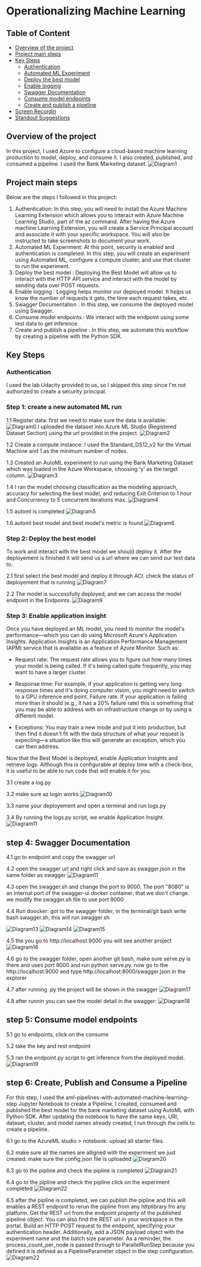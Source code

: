 # Operationalizing Machine Learning

## Table of Content
* [Overview of the project](#overview)
* [Project main steps](#Project_main_steps)
* [Key Steps](#architectural-diagram)
    * [Authentication](#authentication)
    * [Automated ML Experiment](#automated-ml-experiment)
    * [Deploy the best model](#deploy-the-best-model)
    * [Enable logging](#enable-logging)
    * [Swagger Documentation](#swagger-documentation)
    * [Consume model endpoints](#consume-model-endpoints)
    * [Create and publish a pipeline](#create-and-publish-a-pipeline)
* [Screen Recordin](#screen-recording)
* [Standout Suggestions](#standout-suggestions)

## Overview of the project
In this project, I used Azure to configure a cloud-based machine learning production to model, deploy, and consume it. I also created, published, and consumed a pipeline.  I used the Bank Marketing dataset.  ![Diagram1]( Images/1.archituectureDiag.PNG "Architectural Diagram") 

## Project main steps
Below are the steps I followed in this project:

1. Authentication: In this step, you will need to install the Azure Machine Learning Extension which allows you to interact with Azure Machine Learning Studio, part of the az command. After having the Azure machine Learning Extension, you will create a Service Principal account and associate it with your specific workspace. You will also be instructed to take screenshots to document your work.
2. Automated ML Experiment: At this point, security is enabled and authentication is completed. In this step, you will create an experiment using Automated ML, configure a compute cluster, and use that cluster to run the experiment.
3. Deploy the best model : Deploying the Best Model will allow us to interact with the HTTP API service and interact with the model by sending data over POST requests.
4. Enable logging : Logging helps monitor our deployed model. It helps us know the number of requests it gets, the time each request takes, etc.
5. Swagger Documentation : In this step, we consume the deployed model using Swagger.
6. Consume model endpoints : We interact with the endpoint using some test data to get inference.
7. Create and publish a pipeline : In this step, we automate this workflow by creating a pipeline with the Python SDK.

 ## Key Steps
 
 ### Authentication
 I used the lab Udacity provided to us, so I skipped this step since I'm not authorized to create a security principal.

### Step 1: create a new automated ML run


1.1 Register data: 
first we need to make sure the data is available:
![Diagram0]( Images/0.datascreenshot.PNG "Register data")
I uploaded the dataset into Azure ML Studio (Registered Dataset Section) using the url provided in the project. 
![Diagram2]( Images/2.bankdata.PNG "Register data")

1.2 Create a compute instance: I used the Standard_DS12_v2 for the Virtual Machine and 1 as the minimum number of nodes.

1.3 Created an AutoML experiment to run using the Bank Marketing Dataset which was loaded in the Azure Workspace, choosing 'y' as the target column. 
![Diagram3]( Images/3.autoMLcreation.PNG "Creating AutoML") 

1.4 I ran the model choosing classification as the modeling approach, accuracy for selecting the best model, and reducing Exit Criterion to 1 hour and Concurrency to 5 concurrent iterations max. 
![Diagram4]( Images/4.automl_experiment_running.PNG "Automl experiment running")

1.5 automl is completed 
![Diagram5]( Images/5.automl_experiment_completed.PNG "Automl experiment completed")

1.6 automl best model and best model's metric is found
![Diagram6]( Images/6.automl_metric_of_bestModel.PNG "Automl experiment best model")



### Step 2: Deploy the best model
To work and interact with the best model we should deploy it. After the deployement is finished it will send us a url where we can send our test data to.

2.1 first select the best model and deploy it through ACI. check the status of deployement that is running 
![Diagram7]( Images/7.deployementsuccessed.PNG "deploy best model")
 
2.2 The model is successfully deployed, and we can access the model endpoint in the Endpoints. 
![Diagram9]( Images/9.endpointaftetdeployementsuccessed.PNG "deployement completed, check the endpoint") 


### Step 3: Enable application insight
Once you have deployed an ML model, you need to monitor the model's performance—which you can do using Microsoft Azure's Application Insights. Application Insights is an Application Performance Management (APM) service that is available as a feature of Azure Monitor. Such as:

- Request rate: The request rate allows you to figure out how many times your model is being called. If it's being called quite frequently, you may want to have a larger cluster.

- Response time: For example, if your application is getting very long response times and it's doing computer vision, you might need to switch to a GPU inference end point.
Failure rate. If your application is failing more than it should (e.g., it has a 20% failure rate) this is something that you may be able to address with an infrastructure change or by using a different model.

- Exceptions: You may train a new mode and put it into production, but then find it doesn't fit with the data structure of what your request is expecting—a situation like this will generate an exception, which you can then address.

Now that the Best Model is deployed, enable Application Insights and retrieve logs. Although this is configurable at deploy time with a check-box, it is useful to be able to run code that will enable it for you.

3.1 create a log.py

3.2  make sure az login works 
![Diagram10](  Images/10.ranlogs.PNG   "Run the log") 

3.3 name your deployement and open a terminal and run logs.py

3.4 By running the logs.py script, we enable Application Insight.
![Diagram11](  Images/11.applicationinsightenabled.PNG   "Application insight is enabled") 


## step 4: Swagger Documentation
4.1.go to endpoint and copy the swagger url

4.2 open the swagger url and right click and save as swagger.json in the same folder as swagger 
![Diagram11](  Images/12.swagger2.PNG  "open swagger url") 

4.3 open the swagger.sh and change the port to 9000. The port "8080" is an internal port of the swagger-ui docker container, that we don't change. we modify the swagger.sh file to use port 9000

4.4 Run doocker: got to the swagger folder, in the terminal/git bash write bash swagger.sh, this will run swagger.sh 

![Diagram13](  Images/13.swagger.sh%20ran1.PNG   "running swagger.sh1") 
![Diagram14](  Images/14.swagger.sh%20ran2.PNG   "running swagger.sh2") 
![Diagram15](  Images/15.docker%20has%20been%20created.PNG   "15.docker has been created") 

4.5 the you go to http://localhost:9000 you will see another project 
![Diagram16](  Images/16.localhost9000.PNG  "localhost9000") 

4.6 go to the swagger folder, open another git bash, make sure serve.py is there and uses port 8000 and run python serve.py. now go to the http://localhost:9000 and type http://localhost:8000/swagger.json in the explorer 

4.7 after running .py the project will be shown in the swagger 
![Diagram17](  Images/17.after%20runing%20.PNG  "project in the swagger") 

4.8 after runnin you can see the model detail in the swagger:
![Diagram18](  Images/18.%20model%20detail%20in%20swagger.PNG  "project in the swagger") 


## step 5: Consume model endpoints

5.1 go to endpoints, click on the consume

5.2 take the key and rest endpoint

5.3 ran the endpoint.py script to get inference from the deployed model.
![Diagram19](  Images/19.%20endpoint%20run.PNG  "project in the swagger")  

 
## step 6: Create, Publish and Consume a Pipeline
For this step, I used the aml-pipelines-with-automated-machine-learning-step Jupyter Notebook to create a Pipeline. I created, consumed and published the best model for the bank marketing dataset using AutoML with Python SDK. After updating the notebook to have the same keys, URI, dataset, cluster, and model names already created, I run through the cells to create a pipeline.

6.1 go to the AzureML studio > notebook: upload all starter files. 
 
6.2 make sure all the names are alligned with the experiment we just created. make sure the config.json file is uploaded
![Diagram20](  Images/20.rundetailspipline.PNG  "run pipline and show details")
 
6.3 go to the pipline and check the pipline is completed 
![Diagram21](  Images/21.piplinecompleted.PNG  "piplinecompleted")
 
6.4 go to the pipline and check the pipline click on the experiment completed 
![Diagram22](  Images/21.piplineexperimentcompleted.PNG  "piplineexperimentcompleted")
 
6.5 after the pipline is completed, we can publish the pipline and this will enables a REST endpoint to rerun the pipline from any httplibrary fro any platform. 
Get the REST url from the endpoint property of the published pipeline object. You can also find the REST url in your workspace in the portal. Build an HTTP POST request to the endpoint, specifying your authentication header. Additionally, add a JSON payload object with the experiment name and the batch size parameter. As a reminder, the process_count_per_node is passed through to ParallelRunStep because you defined it is defined as a PipelineParameter object in the step configuration.
![Diagram22]( Images/22.restendpoint.PNG  "rest endpoint completed")

